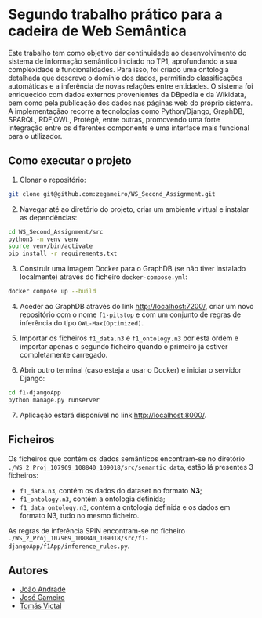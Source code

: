 # Segundo trabalho prático para a cadeira de Web Semântica

Este trabalho tem como objetivo dar continuidade ao desenvolvimento do sistema de informação semântico iniciado no TP1, aprofundando a sua complexidade e funcionalidades. Para isso, foi criado uma ontologia detalhada que descreve o domínio dos dados, permitindo classificações automáticas e a inferência de novas relações entre entidades. O sistema foi enriquecido com dados externos provenientes da DBpedia e da Wikidata, bem como pela publicação dos dados nas páginas web do próprio sistema. A implementaçãao recorre a tecnologias como Python/Django, GraphDB, SPARQL, RDF,OWL, Protégé, entre outras, promovendo uma forte integração entre os diferentes components e uma interface mais funcional para o utilizador.

## Como executar o projeto

1. Clonar o repositório:
```bash
git clone git@github.com:zegameiro/WS_Second_Assignment.git
```

2. Navegar até ao diretório do projeto, criar um ambiente virtual e instalar as dependências:
```bash
cd WS_Second_Assignment/src
python3 -m venv venv
source venv/bin/activate
pip install -r requirements.txt
```
3. Construir uma imagem Docker para o GraphDB (se não tiver instalado localmente) através do ficheiro `docker-compose.yml`:
```bash
docker compose up --build
```

4. Aceder ao GraphDB através do link [http://localhost:7200/](http://localhost:7200/), criar um novo repositório com o nome `f1-pitstop` e com um conjunto de regras de inferência do tipo `OWL-Max(Optimized)`.

5. Importar os ficheiros `f1_data.n3` e `f1_ontology.n3` por esta ordem e importar apenas o segundo ficheiro quando o primeiro já estiver completamente carregado.

6. Abrir outro terminal (caso esteja a usar o Docker) e iniciar o servidor Django:
```bash
cd f1-djangoApp
python manage.py runserver
```

7. Aplicação estará disponível no link [http://localhost:8000/](http://localhost:8000/).

## Ficheiros

Os ficheiros que contém os dados semânticos encontram-se no diretório `./WS_2_Proj_107969_108840_109018/src/semantic_data`, estão lá presentes 3 ficheiros:
- `f1_data.n3`, contém os dados do dataset no formato **N3**;
- `f1_ontology.n3`, contém a ontologia definida;
- `f1_data_ontology.n3`, contém a ontologia definida e os dados em formato N3, tudo no mesmo ficheiro.

As regras de inferência SPIN encontram-se no ficheiro `./WS_2_Proj_107969_108840_109018/src/f1-djangoApp/f1App/inference_rules.py`.

## Autores

- [João Andrade](https://github.com/WildBunnie)
- [José Gameiro](https://github.com/zegameiro)
- [Tomás Victal](https://github.com/fungame2270)
